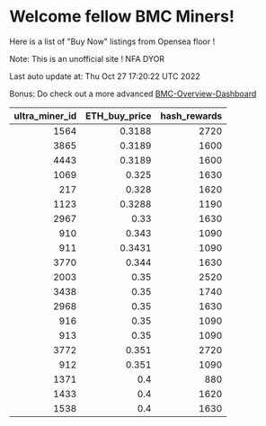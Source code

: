 # Welcome fellow BMC Miners!
Here is a list of "Buy Now" listings from Opensea floor !

Note: This is an unofficial site ! NFA DYOR

Last auto update at: Thu Oct 27 17:20:22 UTC 2022

Bonus: Do check out a more advanced [BMC-Overview-Dashboard](https://dune.com/defifunk/BMC-Overview-Dashboard)


|   ultra_miner_id |   ETH_buy_price |   hash_rewards |
|-----------------:|----------------:|---------------:|
|             1564 |          0.3188 |           2720 |
|             3865 |          0.3189 |           1600 |
|             4443 |          0.3189 |           1600 |
|             1069 |          0.325  |           1630 |
|              217 |          0.328  |           1620 |
|             1123 |          0.3288 |           1190 |
|             2967 |          0.33   |           1630 |
|              910 |          0.343  |           1090 |
|              911 |          0.3431 |           1090 |
|             3770 |          0.344  |           1630 |
|             2003 |          0.35   |           2520 |
|             3438 |          0.35   |           1740 |
|             2968 |          0.35   |           1630 |
|              916 |          0.35   |           1090 |
|              913 |          0.35   |           1090 |
|             3772 |          0.351  |           2720 |
|              912 |          0.351  |           1090 |
|             1371 |          0.4    |            880 |
|             1433 |          0.4    |           1620 |
|             1538 |          0.4    |           1630 |